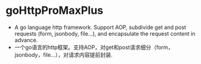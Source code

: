 # goHttpProMaxPlus
* A go language http framework. Support AOP, subdivide get and post requests (form, jsonbody, file...), and encapsulate the request content in advance.
* 一个go语言的http框架。支持AOP，对get和post请求细分（form，jsonbody，file...），对请求内容提前封装.
